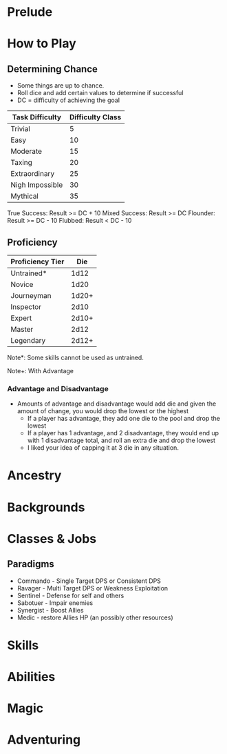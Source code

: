 # Prelude

# How to Play
## Determining Chance

- Some things are up to chance.
- Roll dice and add certain values to determine if successful
- DC = difficulty of achieving the goal

| Task Difficulty | Difficulty Class |
| --------------- | ---------------- |
| Trivial         | 5                |
| Easy            | 10               |
| Moderate        | 15               |
| Taxing          | 20               |
| Extraordinary   | 25               |
| Nigh Impossible | 30               |
| Mythical        | 35               |

True Success: Result >= DC + 10
Mixed Success: Result >= DC
Flounder: Result >= DC - 10
Flubbed: Result < DC - 10

## Proficiency

| Proficiency Tier | Die   |
| ---------------- | ----- |
| Untrained*       | 1d12  |
| Novice           | 1d20  |
| Journeyman       | 1d20+ |
| Inspector        | 2d10  |
| Expert           | 2d10+ |
| Master           | 2d12  |
| Legendary        | 2d12+ |

Note*: Some skills cannot be used as untrained.

Note+: With Advantage

### Advantage and Disadvantage
- Amounts of advantage and disadvantage would add die and given the amount of change, you would drop the lowest or the highest
	- If a player has advantage, they add one die to the pool and drop the lowest
	- If a player has 1 advantage, and 2 disadvantage, they would end up with 1 disadvantage total, and roll an extra die and drop the lowest
	- I liked your idea of capping it at 3 die in any situation.

# Ancestry

# Backgrounds

# Classes & Jobs

## Paradigms
- Commando - Single Target DPS or Consistent DPS
- Ravager - Multi Target DPS or Weakness Exploitation
- Sentinel - Defense for self and others
- Sabotuer - Impair enemies
- Synergist - Boost Allies
- Medic - restore Allies HP (an possibly other resources)


# Skills

# Abilities

# Magic

# Adventuring

